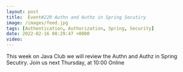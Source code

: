 ```yaml
---
layout: post
title:  Event#220 Authn and Authz in Spring Secutiry
image: /images/feed.jpg
tags: [Authentication, Authorization, Spring, Security]
date: 2022-02-16 08:29:47 +0000
video: 
---
```


This week on Java Club we will review the Authn and Authz in Spring Secutiry.
Join us next Thursday, at 10:00 Online

